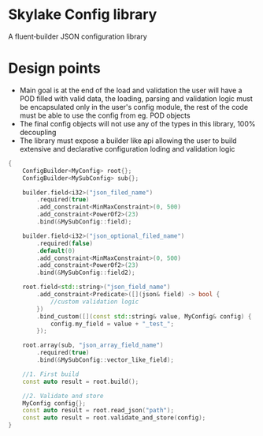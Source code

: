 # Skylake Config library

A fluent‐builder JSON configuration library

# Design points
- Main goal is at the end of the load and validation the user will have a POD filled with
  valid data, the loading, parsing and validation logic must be encapsulated only in the user's
  config module, the rest of the code must be able to use the config from eg. POD objects
- The final config objects will not use any of the types in this library, 100% decoupling
- The library must expose a builder like api allowing the user
  to build extensive and declarative configuration loding and validation logic


```cpp
{
    ConfigBuilder<MyConfig> root{};
    ConfigBuilder<MySubConfig> sub{};

    builder.field<i32>("json_filed_name")
        .required(true)
        .add_constraint<MinMaxConstraint>(0, 500)
        .add_constraint<PowerOf2>(23)
        .bind(&MySubConfig::field);

    builder.field<i32>("json_optional_filed_name")
        .required(false)
        .default(0)
        .add_constraint<MinMaxConstraint>(0, 500)
        .add_constraint<PowerOf2>(23)
        .bind(&MySubConfig::field2);

    root.field<std::string>("json_field_name")
        .add_constraint<Predicate>([](json& field) -> bool {
            //custom validation logic
        })
        .bind_custom([](const std::string& value, MyConfig& config) {
            config.my_field = value + "_test_";
        });

    root.array(sub, "json_array_field_name")
        .required(true)
        .bind(&MySubConfig::vector_like_field);

    //1. First build
    const auto result = root.build();

    //2. Validate and store
    MyConfig config{};
    const auto result = root.read_json("path");
    const auto result = root.validate_and_store(config);
}
```
